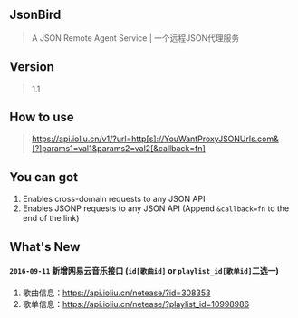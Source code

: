 ## JsonBird
> A JSON Remote Agent Service | 一个远程JSON代理服务

## Version
> 1.1

## How to use
> https://api.ioliu.cn/v1/?url=http[s]://YouWantProxyJSONUrls.com&[?]params1=val1&params2=val2[&callback=fn]

## You can got
1. Enables cross-domain requests to any JSON API
2. Enables JSONP requests to any JSON API (Append `&callback=fn` to the end of the link)

## What's New
#### `2016-09-11`  新增网易云音乐接口 (`id[歌曲id]` or `playlist_id[歌单id]`二选一)  
1. 歌曲信息：https://api.ioliu.cn/netease/?id=308353   
2. 歌单信息：https://api.ioliu.cn/netease/?playlist_id=10998986   
